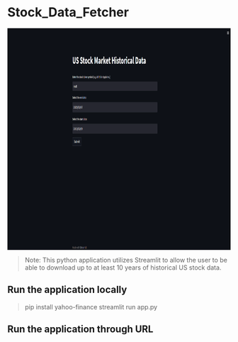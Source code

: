 # Stock_Data_Fetcher


<img align="middle" width="750" height="500" src="./Images/App_Screenshot.png">

> Note: This python application utilizes Streamlit to allow the user to be able to 
> download up to at least 10 years of historical US stock data. 

## Run the application locally 

> pip install yahoo-finance
> streamlit run app.py 

## Run the application through URL 
